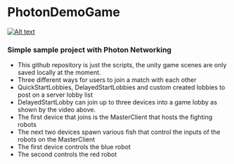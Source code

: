 # PhotonDemoGame

[![Alt text](https://drive.google.com/open?id=1uNfxVJErCZMoVVu-1K1Uw4CUTz-XKL3k)](https://drive.google.com/open?id=1-FIfsiixfWvXRVazHecsTeAXXr2geKDs)


### Simple sample project with Photon Networking
* This github repository is just the scripts, the unity game scenes are only saved locally at the moment.
* Three different ways for users to join a match with each other
* QuickStartLobbies, DelayedStartLobbies and custom created lobbies to post on a server lobby list
* DelayedStartLobby can join up to three devices into a game lobby as shown by the video above.
* The first device that joins is the MasterClient that hosts the fighting robots
* The next two devices spawn various fish that control the inputs of the robots on the MasterClient
* The first device controls the blue robot
* The second controls the red robot

